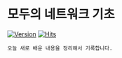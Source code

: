 # 모두의 네트워크 기초

[![Version](https://img.shields.io/badge/version-2024.04.01-red.svg)](https://github.com/ssyeon612/TIL/blob/main/CHANGELOG/README.md) [![Hits](https://hits.seeyoufarm.com/api/count/incr/badge.svg?url=https://github.com/ssyeon612/TIL)](https://hits.seeyoufarm.com/)

```
오늘 새로 배운 내용을 정리해서 기록합니다.
```
